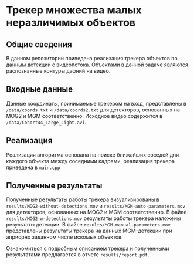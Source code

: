 # Трекер множества малых неразличимых объектов
## Общие сведения

В данном репозитории приведена реализация трекера объектов по данным детекции с видеопотока. Объектами в данной задаче являются распознанные контуры дафний на видео.

## Входные данные

Данные координаты, принимаемые трекером на вход, представлены в `/data/coords.txt` и `/data/coords2.txt` для детекторов, основанных на MOG2 и MGM соответственно. Исходное видео содержится в `/data/Cohort44_Large_Light.avi`.

## Реализация

Реализация алгоритма основана на поиске ближайших соседей для каждого объекта между соседними кадрами, реализация трекера приведена в `main.cpp` 

## Полученные результаты

Полученные результаты работы трекера визуализированы в `results/MOG2-without-detections.mov` и `results/MGM-auto-parameters.mov` для детекторов, основанных на MOG2 и MGM соответственно. В файле `results/MOG2-w-detections.mov` результаты работы трекера наложены результаты детекции. В файле `results/MGM-manual-parameters.mov` представлены результаты трекера на данных MGM-детекции при априорно заданном числе искомых объектов. 

Ознакомиться с подробным описанием трекера и полученными результатами предлагается в отчете `results/report.pdf`.
